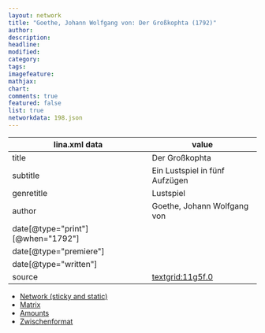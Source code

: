 ```yaml
---
layout: network
title: "Goethe, Johann Wolfgang von: Der Großkophta (1792)"
author:
description:
headline:
modified:
category:
tags:
imagefeature: 
mathjax: 
chart: 
comments: true
featured: false
list: true
networkdata: 198.json
---
```

lina.xml data  | value
------------- | -------------
title|Der Großkophta
subtitle|Ein Lustspiel in fünf Aufzügen
genretitle|Lustspiel
author|Goethe, Johann Wolfgang von
date[@type="print"][@when="1792"]|
date[@type="premiere"]|
date[@type="written"]|
source|[textgrid:11g5f.0](https://textgridlab.org/1.0/tgcrud-public/rest/textgrid:11g5f.0/data)



* [Network (sticky and static)](/network198)
* [Matrix](/matrix198)
* [Amounts](/amount198)
* [Zwischenformat](/lina198 )
